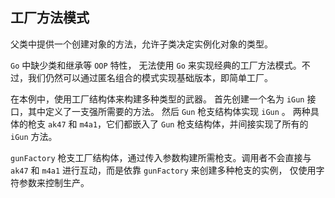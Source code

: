 ## 工厂方法模式
父类中提供一个创建对象的方法，允许子类决定实例化对象的类型。

`Go` 中缺少类和继承等 `OOP` 特性， 无法使用 `Go` 来实现经典的工厂方法模式。不过，我们仍然可以通过匿名组合的模式实现基础版本，即简单工厂。

在本例中，使用工厂结构体来构建多种类型的武器。 首先创建一个名为 `iGun` 接口，其中定义了一支强所需要的方法。 然后 `Gun` 枪支结构体实现 `iGun` 。
两种具体的枪支 `ak47` 和 `m4a1`，它们都嵌入了 `Gun` 枪支结构体，并间接实现了所有的 `iGun` 方法。

`gunFactory` 枪支工厂结构体，通过传入参数构建所需枪支。调用者不会直接与 `ak47` 和 `m4a1` 进行互动，而是依靠 `gunFactory` 来创建多种枪支的实例， 仅使用字符参数来控制生产。